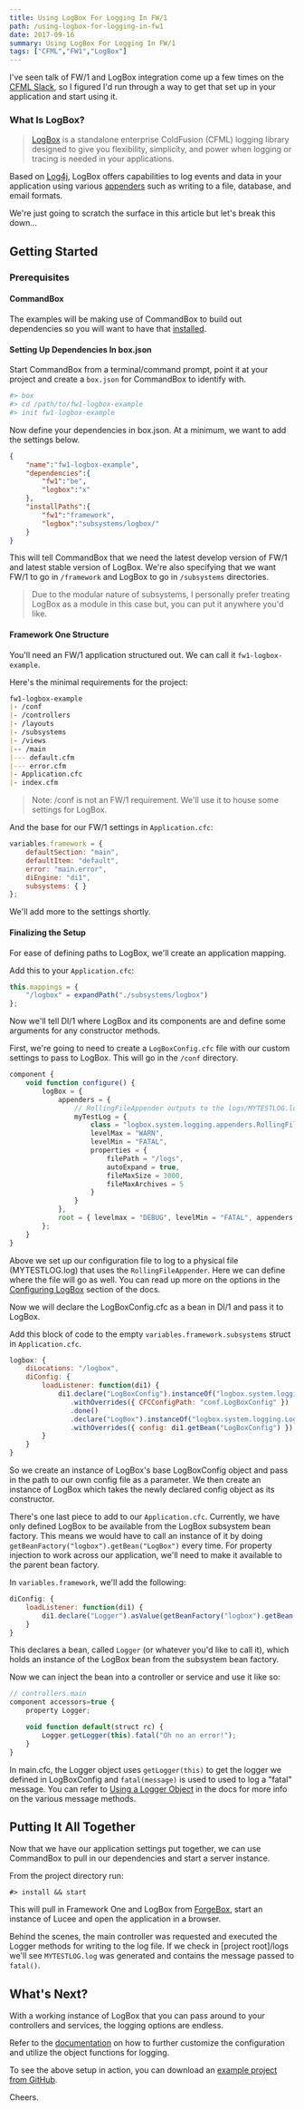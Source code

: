 ```yaml
---
title: Using LogBox For Logging In FW/1
path: /using-logbox-for-logging-in-fw1
date: 2017-09-16
summary: Using LogBox For Logging In FW/1
tags: ["CFML","FW1","LogBox"]
---
```


I've seen talk of FW/1 and LogBox integration come up a few times on the [CFML Slack](https://cfml-slack.herokuapp.com/), so I figured I'd run through a way to get that set up in your application and start using it.

### What Is LogBox?

> [LogBox](https://www.gitbook.com/book/ortus/logbox-documentation/details) is a standalone enterprise ColdFusion (CFML) logging library designed to give you flexibility, simplicity, and power when logging or tracing is needed in your applications.

Based on [Log4j](https://logging.apache.org/log4j/2.x/), LogBox offers capabilities to log events and data in your application using various [appenders](https://logbox.ortusbooks.com/content/appender_properties/) such as writing to a file, database, and email formats.

We're just going to scratch the surface in this article but let's break this down...

## Getting Started

### Prerequisites

#### CommandBox

The examples will be making use of CommandBox to build out dependencies so you will want to have that [installed](https://ortus.gitbooks.io/commandbox-documentation/content/setup/installation.html).

#### Setting Up Dependencies In box.json

Start CommandBox from a terminal/command prompt, point it at your project and create a `box.json` for CommandBox to identify with.

```bash
#> box
#> cd /path/to/fw1-logbox-example
#> init fw1-logbox-example
```

Now define your dependencies in box.json. At a minimum, we want to add the settings below.

```json
{
    "name":"fw1-logbox-example",
    "dependencies":{
        "fw1":"be",
        "logbox":"x"
    },
    "installPaths":{
        "fw1":"framework",
        "logbox":"subsystems/logbox/"
    }
}
```

This will tell CommandBox that we need the latest develop version of FW/1 and latest stable version of LogBox. We're also specifying that we want FW/1 to go in `/framework` and LogBox to go in `/subsystems` directories.

> Due to the modular nature of subsystems, I personally prefer treating LogBox as a module in this case but, you can put it anywhere you'd like.

#### Framework One Structure

You'll need an FW/1 application structured out. We can call it `fw1-logbox-example`.

Here's the minimal requirements for the project:

```md
fw1-logbox-example
|- /conf
|- /controllers
|- /layouts
|- /subsystems
|- /views
|-- /main
|--- default.cfm
|--- error.cfm
|- Application.cfc
|- index.cfm
```

> Note: /conf is not an FW/1 requirement. We'll use it to house some settings for LogBox.

And the base for our FW/1 settings in `Application.cfc`:

```js
variables.framework = {
    defaultSection: "main",
    defaultItem: "default",
    error: "main.error",
    diEngine: "di1",
    subsystems: { }
};
```

We'll add more to the settings shortly.

#### Finalizing the Setup

For ease of defining paths to LogBox, we'll create an application mapping.

Add this to your `Application.cfc`:

```js
this.mappings = {
    "/logbox" = expandPath("./subsystems/logbox")
};
```

Now we'll tell DI/1 where LogBox and its components are and define some arguments for any constructor methods.

First, we're going to need to create a `LogBoxConfig.cfc` file with our custom settings to pass to LogBox. This will go in the `/conf` directory.

```js
component {
    void function configure() {
        logBox = {
            appenders = {
                // RollingFileAppender outputs to the logs/MYTESTLOG.log file
                myTestLog = {
                    class = "logbox.system.logging.appenders.RollingFileAppender",
                    levelMax = "WARN",
                    levelMin = "FATAL",
                    properties = {
                        filePath = "/logs",
                        autoExpand = true,
                        fileMaxSize = 3000,
                        fileMaxArchives = 5
                    }
                }      
            },
            root = { levelmax = "DEBUG", levelMin = "FATAL", appenders = "*" }
        };
    }
}
```

Above we set up our configuration file to log to a physical file (MYTESTLOG.log) that uses the `RollingFileAppender`. Here we can define where the file will go as well. You can read up more on the options in the [Configuring LogBox](https://logbox.ortusbooks.com/content/configuring_logbox/) section of the docs.

Now we will declare the LogBoxConfig.cfc as a bean in DI/1 and pass it to LogBox.

Add this block of code to the empty `variables.framework.subsystems` struct in `Application.cfc`.

```js
logbox: {
    diLocations: "/logbox",
    diConfig: {
        loadListener: function(di1) {
            di1.declare("LogBoxConfig").instanceOf("logbox.system.logging.config.LogBoxConfig")
               .withOverrides({ CFCConfigPath: "conf.LogBoxConfig" })
               .done()
               .declare("LogBox").instanceOf("logbox.system.logging.LogBox")
               .withOverrides({ config: di1.getBean("LogBoxConfig") });
        }
    }
}
```

So we create an instance of LogBox's base LogBoxConfig object and pass in the path to our own config file as a parameter. We then create an instance of LogBox which takes the newly declared config object as its constructor.

There's one last piece to add to our `Application.cfc`. Currently, we have only defined LogBox to be available from the LogBox subsystem bean factory. This means we would have to call an instance of it by doing `getBeanFactory("logbox").getBean("LogBox")` every time. For property injection to work across our application, we'll need to make it available to the parent bean factory.

In `variables.framework`, we'll add the following:

```js
diConfig: {
    loadListener: function(di1) {
        di1.declare("Logger").asValue(getBeanFactory("logbox").getBean("LogBox"));
    }
}
```

This declares a bean, called `Logger` (or whatever you'd like to call it), which holds an instance of the LogBox bean from the subsystem bean factory.

Now we can inject the bean into a controller or service and use it like so:

```js
// controllers.main
component accessors=true {
    property Logger;

    void function default(struct rc) {
        Logger.getLogger(this).fatal("Oh no an error!");
    }
}
```

In main.cfc, the Logger object uses `getLogger(this)` to get the logger we defined in LogBoxConfig and `fatal(message)` is used to used to log a "fatal" message. You can refer to [Using a Logger Object](https://logbox.ortusbooks.com/content/using_a_logger_object/) in the docs for more info on the various message methods.

## Putting It All Together

Now that we have our application settings put together, we can use CommandBox to pull in our dependencies and start a server instance.

From the project directory run:

```
#> install && start
```

This will pull in Framework One and LogBox from [ForgeBox](https://www.forgebox.io/), start an instance of Lucee and open the application in a browser.

Behind the scenes, the main controller was requested and executed the Logger methods for writing to the log file. If we check in [project root]/logs we'll see `MYTESTLOG.log` was generated and contains the message passed to `fatal()`.

## What's Next?

With a working instance of LogBox that you can pass around to your controllers and services, the logging options are endless.

Refer to the [documentation](https://logbox.ortusbooks.com/content/) on how to further customize the configuration and utilize the object functions for logging.

To see the above setup in action, you can download an [example project from GitHub](https://github.com/tonyjunkes/fw1-logbox-example).

Cheers.
